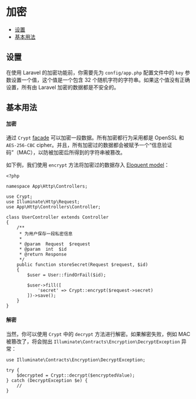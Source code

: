 # 加密

- [设置](#configuration)
- [基本用法](#basic-usage)

<a name="configuration"></a>
## 设置

在使用 Laravel 的加密功能前，你需要先为 `config/app.php` 配置文件中的 `key` 参数设置一个值，这个值是一个包含 32 个随机字符的字符串。如果这个值没有正确设置，所有由 Laravel 加密的数据都是不安全的。

<a name="basic-usage"></a>
## 基本用法

#### 加密

通过 `Crypt` [facade](/docs/{{version}}/facades) 可以加密一段数据。所有加密都行为采用都是 OpenSSL 和 `AES-256-CBC` cipher。并且，所有加密过的数据都会被赋予一个“信息验证码”（MAC），以防被加密后所得到的字符串被篡改。

如下例，我们使用 `encrypt` 方法将加密过的数据存入 [Eloquent model](/docs/{{version}}/eloquent)：

	<?php

	namespace App\Http\Controllers;

	use Crypt;
	use Illuminate\Http\Request;
	use App\Http\Controllers\Controller;

	class UserController extends Controller
	{
		/**
		 * 为用户保存一段私密信息
		 *
		 * @param  Request  $request
		 * @param  int  $id
		 * @return Response
		 */
		public function storeSecret(Request $request, $id)
		{
			$user = User::findOrFail($id);

			$user->fill([
				'secret' => Crypt::encrypt($request->secret)
			])->save();
		}
	}

#### 解密

当然，你可以使用 `Crypt` 中的 `decrypt` 方法进行解密。如果解密失败，例如 MAC 被篡改了，将会抛出 `Illuminate\Contracts\Encryption\DecryptException` 异常：

	use Illuminate\Contracts\Encryption\DecryptException;

	try {
		$decrypted = Crypt::decrypt($encryptedValue);
	} catch (DecryptException $e) {
		//
	}
